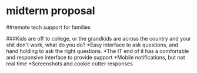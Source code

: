 # midterm proposal
##remote tech support for families

###Kids are off to college, or the grandkids are across the country and your shit don't work, what do you do?
	*Easy interface to ask questions, and hand holding to ask the right questions.
	*The IT end of it has a comfortable and responsive interface to provide support
	*Mobile notifications, but not real time
	*Screenshots and cookie cutter responses